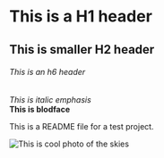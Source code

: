 # This is a H1 header  
## This is smaller H2 header  
###### This is an h6 header  

*This is italic emphasis*  
**This is blodface**  

This is a README file for a test project.  

![This is cool photo of the skies](https://apod.nasa.gov/apod/image/1906/CepheusB_Spitzer_14391.jpg)